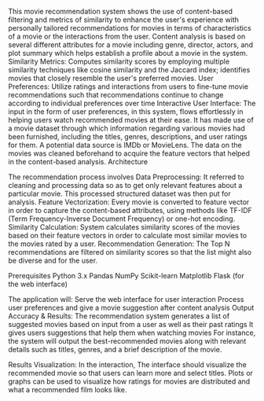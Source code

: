 This movie recommendation system shows the use of content-based filtering and metrics of similarity to enhance the user's experience with personally tailored 
recommendations for movies in terms of characteristics of a movie or the interactions from the user.
Content analysis is based on several different attributes for a movie including genre, director, actors, and plot summary which helps establish a profile about a movie in the system.
Similarity Metrics: Computes similarity scores by employing multiple similarity techniques like cosine similarity and the Jaccard index; identifies movies that closely resemble the user's preferred movies.
User Preferences: Utilize ratings and interactions from users to fine-tune movie recommendations such that recommendations continue to change according to individual preferences over time
Interactive User Interface: The input in the form of user preferences, in this system, flows effortlessly in helping users watch recommended movies at their ease.
It has made use of a movie dataset through which information regarding various movies had been furnished, including the titles, genres, descriptions, and user ratings for them.
A potential data source is IMDb or MovieLens. The data on the movies was cleaned beforehand to acquire the feature vectors that helped in the content-based analysis.
Architecture

The recommendation process involves
Data Preprocessing: It referred to cleaning and processing data so as to get only relevant features about a particular movie. This processed structured dataset was then put for analysis.
Feature Vectorization: Every movie is converted to feature vector in order to capture the content-based attributes,
using methods like TF-IDF (Term Frequency-Inverse Document Frequency) or one-hot encoding.
Similarity Calculation: System calculates similarity scores of the movies based on their feature vectors in order to calculate most similar movies to the movies rated by a user.
Recommendation Generation: The Top N recommendations are filtered on similarity scores so that the list might also be diverse and for the user.

Prerequisites
Python 3.x
Pandas
NumPy
Scikit-learn
Matplotlib
Flask (for the web interface)

The application will:
Serve the web interface for user interaction
Process user preferences and give a movie suggestion after content analysis
Output Accuracy & Results:
The recommendation system generates a list of suggested movies based on input from a user as well as their past ratings
It gives users suggestions that help them when watching movies
For instance, the system will output the best-recommended movies along with relevant details such as titles, genres, and a brief description of the movie.

Results Visualization:
In the interaction,
The interface should visualize the recommended movie so that users can learn more and select titles. Plots or graphs can be used to visualize how ratings for movies are distributed and what a recommended film looks like.
